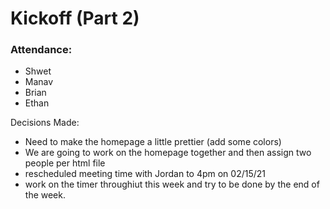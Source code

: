 # Kickoff (Part 2)

### Attendance:
- Shwet
- Manav
- Brian
- Ethan

Decisions Made:
- Need to make the homepage a little prettier (add some colors)
- We are going to work on the homepage together and then assign two people per html file
- rescheduled meeting time with Jordan to 4pm on 02/15/21
- work on the timer throughiut this week and try to be done by the end of the week.
